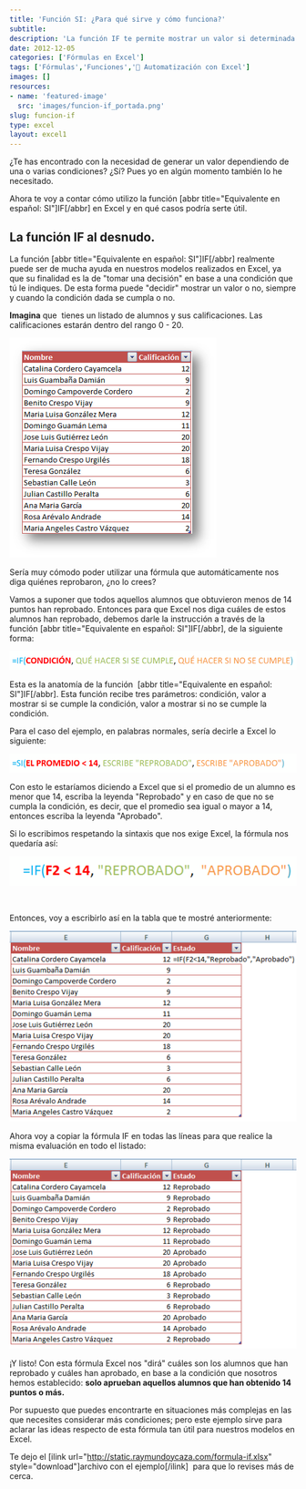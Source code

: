 ```yaml
---
title: 'Función SI: ¿Para qué sirve y cómo funciona?'
subtitle: 
description: 'La función IF te permite mostrar un valor si determinada condición se cumple y mostrar otro distinto si la condición no se cumple. Averigua cómo funciona.'
date: 2012-12-05
categories: ['Fórmulas en Excel']
tags: ['Fórmulas','Funciones','🤖 Automatización con Excel']
images: []
resources: 
- name: 'featured-image'
  src: 'images/funcion-if_portada.png'
slug: funcion-if
type: excel
layout: excel1
---
```


¿Te has encontrado con la necesidad de generar un valor dependiendo de una o varias condiciones? ¿Sí? Pues yo en algún momento también lo he necesitado.

Ahora te voy a contar cómo utilizo la función \[abbr title="Equivalente en español: SI"\]IF\[/abbr\] en Excel y en qué casos podría serte útil.

## La función IF al desnudo.

La función \[abbr title="Equivalente en español: SI"\]IF\[/abbr\] realmente puede ser de mucha ayuda en nuestros modelos realizados en Excel, ya que su finalidad es la de "tomar una decisión" en base a una condición que tú le indiques. De esta forma puede "decidir" mostrar un valor o no, siempre y cuando la condición dada se cumpla o no.

**Imagina** que  tienes un listado de alumnos y sus calificaciones. Las calificaciones estarán dentro del rango 0 - 20.

[![Función IF](images/listado-nombres-alumnos1.png "Función IF")](http://raymundoycaza.com/wp-content/uploads/listado-nombres-alumnos1.png)

Sería muy cómodo poder utilizar una fórmula que automáticamente nos diga quiénes reprobaron, ¿no lo crees?

Vamos a suponer que todos aquellos alumnos que obtuvieron menos de 14 puntos han reprobado. Entonces para que Excel nos diga cuáles de estos alumnos han reprobado, debemos darle la instrucción a través de la función \[abbr title="Equivalente en español: SI"\]IF\[/abbr\], de la siguiente forma:

[![Función IF](images/2012-12-04-16_07_30-Editar-entrada-‹-Raymundo-Ycaza-—-WordPress1.png "Función IF")](http://raymundoycaza.com/wp-content/uploads/2012-12-04-16_07_30-Editar-entrada-‹-Raymundo-Ycaza-—-WordPress1.png)

Esta es la anatomía de la función  \[abbr title="Equivalente en español: SI"\]IF\[/abbr\]. Esta función recibe tres parámetros: condición, valor a mostrar si se cumple la condición, valor a mostrar si no se cumple la condición.

Para el caso del ejemplo, en palabras normales, sería decirle a Excel lo siguiente:

[![Función IF](images/2012-12-04-16_13_33-Editar-entrada-‹-Raymundo-Ycaza-—-WordPress1.png "Función IF")](http://raymundoycaza.com/wp-content/uploads/2012-12-04-16_13_33-Editar-entrada-‹-Raymundo-Ycaza-—-WordPress1.png)

Con esto le estaríamos diciendo a Excel que si el promedio de un alumno es menor que 14, escriba la leyenda "Reprobado" y en caso de que no se cumpla la condición, es decir, que el promedio sea igual o mayor a 14, entonces escriba la leyenda "Aprobado".

Si lo escribimos respetando la sintaxis que nos exige Excel, la fórmula nos quedaría así:

[![Fórmula IF](images/2012120443001.png "Fórmula IF")](http://raymundoycaza.com/wp-content/uploads/2012120443001.png)

 

Entonces, voy a escribirlo así en la tabla que te mostré anteriormente:

[![Función IF](images/2012120448361.png "Función IF")](http://raymundoycaza.com/wp-content/uploads/2012120448361.png)

Ahora voy a copiar la fórmula IF en todas las líneas para que realice la misma evaluación en todo el listado:

[![Fórmula IF](images/2012120454391.png "Fórmula IF")](http://raymundoycaza.com/wp-content/uploads/2012120454391.png)

¡Y listo! Con esta fórmula Excel nos "dirá" cuáles son los alumnos que han reprobado y cuáles han aprobado, en base a la condición que nosotros hemos establecido: **solo aprueban aquellos alumnos que han obtenido 14 puntos o más.**

Por supuesto que puedes encontrarte en situaciones más complejas en las que necesites considerar más condiciones; pero este ejemplo sirve para aclarar las ideas respecto de esta fórmula tan útil para nuestros modelos en Excel.

Te dejo el \[ilink url="http://static.raymundoycaza.com/formula-if.xlsx" style="download"\]archivo con el ejemplo\[/ilink\]  para que lo revises más de cerca.
